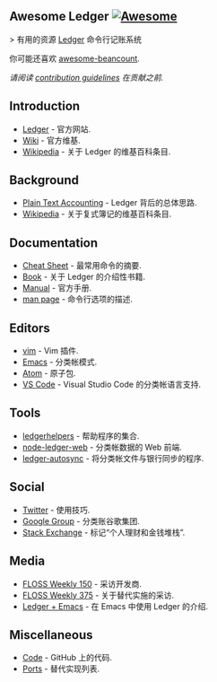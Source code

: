 <div class="github-widget" data-repo="sfischer13/awesome-ledger"></div>
<!--lint disable double-link-->

## Awesome Ledger [![Awesome](https://awesome.re/badge.svg)](https://awesome.re)

&gt; 有用的资源 [Ledger](http://ledger-cli.org/) 命令行记账系统

你可能还喜欢 [awesome-beancount](https://github.com/wzyboy/awesome-beancount).

*请阅读 [contribution guidelines](https://github.com/sfischer13/awesome-ledger/blob/master/contributing.md) 在贡献之前.*


<!-- START doctoc generated TOC please keep comment here to allow auto update -->
<!-- DON'T EDIT THIS SECTION, INSTEAD RE-RUN doctoc TO UPDATE -->


<!-- END doctoc generated TOC please keep comment here to allow auto update -->

## Introduction

- [Ledger](http://ledger-cli.org/) - 官方网站.
- [Wiki](https://github.com/ledger/ledger/wiki) - 官方维基.
- [Wikipedia](https://en.wikipedia.org/wiki/Ledger_(software)) - 关于 Ledger 的维基百科条目.

## Background

- [Plain Text Accounting](http://plaintextaccounting.org/) - Ledger 背后的总体思路.
- [Wikipedia](https://en.wikipedia.org/wiki/Double-entry_bookkeeping_system) - 关于复式簿记的维基百科条目.

## Documentation

- [Cheat Sheet](http://ricostacruz.com/cheatsheets/ledger.html) - 最常用命令的摘要.
- [Book](https://github.com/rolfschr/GSWL-book) - 关于 Ledger 的介绍性书籍.
- [Manual](http://ledger-cli.org/3.0/doc/ledger3.html) - 官方手册.
- [man page](http://ledger-cli.org/3.0/doc/ledger.1.html) - 命令行选项的描述.

## Editors
- [vim](https://github.com/ledger/vim-ledger) - Vim 插件.
- [Emacs](http://www.ledger-cli.org/3.0/doc/ledger-mode.html) - 分类帐模式.
- [Atom](https://atom.io/packages/language-ledger) - 原子包.
- [VS Code](https://github.com/mariosangiorgio/vscode-ledger) - Visual Studio Code 的分类帐语言支持.

## Tools

- [ledgerhelpers](https://github.com/Rudd-O/ledgerhelpers) - 帮助程序的集合.
- [node-ledger-web](https://github.com/slashdotdash/node-ledger-web) - 分类帐数据的 Web 前端.
- [ledger-autosync](https://github.com/egh/ledger-autosync) - 将分类帐文件与银行同步的程序.

## Social

- [Twitter](https://twitter.com/LedgerTips) - 使用技巧.
- [Google Group](https://groups.google.com/forum/#!forum/ledger-cli) - 分类账谷歌集团.
- [Stack Exchange](https://money.stackexchange.com/search?q=ledger-cli) - 标记“个人理财和金钱堆栈”.

## Media

- [FLOSS Weekly 150](https://twit.tv/shows/floss-weekly/episodes/150) - 采访开发商.
- [FLOSS Weekly 375](https://twit.tv/shows/floss-weekly/episodes/375) - 关于替代实施的采访.
- [Ledger + Emacs](https://www.youtube.com/watch?v=cjoCNRpLanY) - 在 Emacs 中使用 Ledger 的介绍.

## Miscellaneous

- [Code](https://github.com/ledger/ledger) - GitHub 上的代码.
- [Ports](https://github.com/ledger/ledger/wiki/Ports) - 替代实现列表.
